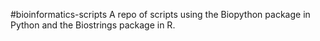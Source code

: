 #bioinformatics-scripts
A repo of scripts using the Biopython package in Python and the Biostrings package in R.
